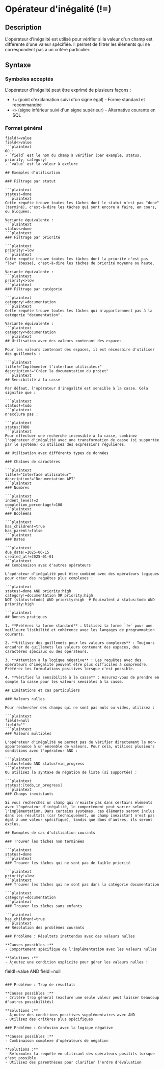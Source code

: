 # Opérateur d'inégalité (!=)

## Description

L'opérateur d'inégalité est utilisé pour vérifier si la valeur d'un champ est différente d'une valeur spécifiée. Il permet de filtrer les éléments qui ne correspondent pas à un critère particulier.

## Syntaxe

### Symboles acceptés

L'opérateur d'inégalité peut être exprimé de plusieurs façons :

- `!=` (point d'exclamation suivi d'un signe égal) - Forme standard et recommandée
- `<>` (signe inférieur suivi d'un signe supérieur) - Alternative courante en SQL

### Format général

```plaintext
field!=value
field<>value
```plaintext
Où :
- `field` est le nom du champ à vérifier (par exemple, status, priority, category)
- `value` est la valeur à exclure

## Exemples d'utilisation

### Filtrage par statut

```plaintext
status!=done
```plaintext
Cette requête trouve toutes les tâches dont le statut n'est pas "done" (terminé), c'est-à-dire les tâches qui sont encore à faire, en cours, ou bloquées.

Variante équivalente :
```plaintext
status<>done
```plaintext
### Filtrage par priorité

```plaintext
priority!=low
```plaintext
Cette requête trouve toutes les tâches dont la priorité n'est pas "low" (basse), c'est-à-dire les tâches de priorité moyenne ou haute.

Variante équivalente :
```plaintext
priority<>low
```plaintext
### Filtrage par catégorie

```plaintext
category!=documentation
```plaintext
Cette requête trouve toutes les tâches qui n'appartiennent pas à la catégorie "documentation".

Variante équivalente :
```plaintext
category<>documentation
```plaintext
## Utilisation avec des valeurs contenant des espaces

Pour les valeurs contenant des espaces, il est nécessaire d'utiliser des guillemets :

```plaintext
title!="Implémenter l'interface utilisateur"
description!="Créer la documentation du projet"
```plaintext
## Sensibilité à la casse

Par défaut, l'opérateur d'inégalité est sensible à la casse. Cela signifie que :

```plaintext
status!=todo
```plaintext
n'exclura pas :

```plaintext
status:TODO
```plaintext
Pour effectuer une recherche insensible à la casse, combinez l'opérateur d'inégalité avec une transformation de casse (si supportée par le système) ou utilisez des expressions régulières.

## Utilisation avec différents types de données

### Chaînes de caractères

```plaintext
title!="Interface utilisateur"
description!="Documentation API"
```plaintext
### Nombres

```plaintext
indent_level!=2
completion_percentage!=100
```plaintext
### Booléens

```plaintext
has_children!=true
has_parent!=false
```plaintext
### Dates

```plaintext
due_date!=2025-06-15
created_at!=2025-01-01
```plaintext
## Combinaison avec d'autres opérateurs

L'opérateur d'inégalité peut être combiné avec des opérateurs logiques pour créer des requêtes plus complexes :

```plaintext
status!=done AND priority:high
category!=documentation OR priority:high
NOT (status!=todo) AND priority:high  # Équivalent à status:todo AND priority:high

```plaintext
## Bonnes pratiques

1. **Préférez la forme standard** : Utilisez la forme `!=` pour une meilleure lisibilité et cohérence avec les langages de programmation courants.

2. **Utilisez des guillemets pour les valeurs complexes** : Toujours encadrer de guillemets les valeurs contenant des espaces, des caractères spéciaux ou des opérateurs.

3. **Attention à la logique négative** : Les requêtes avec des opérateurs d'inégalité peuvent être plus difficiles à comprendre. Préférez les formulations positives lorsque c'est possible.

4. **Vérifiez la sensibilité à la casse** : Assurez-vous de prendre en compte la casse pour les valeurs sensibles à la casse.

## Limitations et cas particuliers

### Valeurs nulles

Pour rechercher des champs qui ne sont pas nuls ou vides, utilisez :

```plaintext
field!=null
field!=""
```plaintext
### Valeurs multiples

L'opérateur d'inégalité ne permet pas de vérifier directement la non-appartenance à un ensemble de valeurs. Pour cela, utilisez plusieurs conditions avec l'opérateur AND :

```plaintext
status!=todo AND status!=in_progress
```plaintext
Ou utilisez la syntaxe de négation de liste (si supportée) :

```plaintext
status!:[todo,in_progress]
```plaintext
### Champs inexistants

Si vous recherchez un champ qui n'existe pas dans certains éléments avec l'opérateur d'inégalité, le comportement peut varier selon l'implémentation. Dans certains systèmes, ces éléments seront inclus dans les résultats (car techniquement, un champ inexistant n'est pas égal à une valeur spécifique), tandis que dans d'autres, ils seront exclus.

## Exemples de cas d'utilisation courants

### Trouver les tâches non terminées

```plaintext
status!=done
```plaintext
### Trouver les tâches qui ne sont pas de faible priorité

```plaintext
priority!=low
```plaintext
### Trouver les tâches qui ne sont pas dans la catégorie documentation

```plaintext
category!=documentation
```plaintext
### Trouver les tâches sans enfants

```plaintext
has_children!=true
```plaintext
## Résolution des problèmes courants

### Problème : Résultats inattendus avec des valeurs nulles

**Causes possibles :**
- Comportement spécifique de l'implémentation avec les valeurs nulles

**Solutions :**
- Ajoutez une condition explicite pour gérer les valeurs nulles :
  ```
  field!=value AND field!=null
  ```

### Problème : Trop de résultats

**Causes possibles :**
- Critère trop général (exclure une seule valeur peut laisser beaucoup d'autres possibilités)

**Solutions :**
- Ajoutez des conditions positives supplémentaires avec AND
- Utilisez des critères plus spécifiques

### Problème : Confusion avec la logique négative

**Causes possibles :**
- Combinaison complexe d'opérateurs de négation

**Solutions :**
- Reformulez la requête en utilisant des opérateurs positifs lorsque c'est possible
- Utilisez des parenthèses pour clarifier l'ordre d'évaluation
